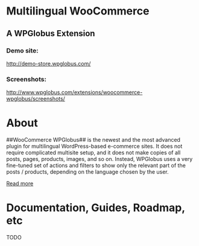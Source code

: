 # Multilingual WooCommerce #

## A WPGlobus Extension ##

### Demo site: ###

http://demo-store.wpglobus.com/

### Screenshots: ###

http://www.wpglobus.com/extensions/woocommerce-wpglobus/screenshots/

# About #

##WooCommerce WPGlobus## is the newest and the most advanced plugin for multilingual WordPress-based e-commerce sites. It does not require complicated multisite setup, and it does not make copies of all posts, pages, products, images, and so on. Instead, WPGlobus uses a very fine-tuned set of actions and filters to show only the relevant part of the posts / products, depending on the language chosen by the user.

[Read more](http://www.wpglobus.com/product/woocommerce-wpglobus/)

# Documentation, Guides, Roadmap, etc #

TODO

